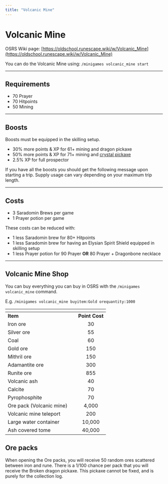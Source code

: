 ```yaml
---
title: "Volcanic Mine"
---
```


# Volcanic Mine

OSRS Wiki page: [https://oldschool.runescape.wiki/w/Volcanic_Mine](https://oldschool.runescape.wiki/w/Volcanic_Mine)

You can do the Volcanic Mine using: `/minigames volcanic_mine start`

---

## Requirements

- 70 Prayer
- 70 Hitpoints
- 50 Mining

---

## Boosts

Boosts must be equipped in the skilling setup.

- 30% more points & XP for 61+ mining and dragon pickaxe
- 50% more points & XP for 71+ mining and [crystal pickaxe](zalcano.md)
- 2.5% XP for full prospector

If you have all the boosts you should get the following message upon starting a trip. Supply usage can vary depending on your maximum trip length.

---

## Costs

- 3 Saradomin Brews per game
- 1 Prayer potion per game

These costs can be reduced with:

- 1 less Saradomin brew for 80+ Hitpoints
- 1 less Saradomin brew for having an Elysian Spirit Shield equipped in skilling setup
- 1 less Prayer potion for 90 Prayer **OR** 80 Prayer + Dragonbone necklace

---

## Volcanic Mine Shop

You can buy everything you can buy in OSRS with the `/minigames volcanic_mine` command.

E.g. `/minigames volcanic_mine buyitem:Gold orequantity:1000`

<table><thead><tr><th width="209.39241663052366"></th><th align="center"></th></tr></thead><tbody><tr><td><strong>Item</strong></td><td align="center"><strong>Point Cost</strong></td></tr><tr><td>Iron ore</td><td align="center">30</td></tr><tr><td>Silver ore</td><td align="center">55</td></tr><tr><td>Coal</td><td align="center">60</td></tr><tr><td>Gold ore</td><td align="center">150</td></tr><tr><td>Mithril ore</td><td align="center">150</td></tr><tr><td>Adamantite ore</td><td align="center">300</td></tr><tr><td>Runite ore</td><td align="center">855</td></tr><tr><td>Volcanic ash</td><td align="center">40</td></tr><tr><td>Calcite</td><td align="center">70</td></tr><tr><td>Pyrophosphite</td><td align="center">70</td></tr><tr><td>Ore pack (Volcanic mine)</td><td align="center">4,000</td></tr><tr><td>Volcanic mine teleport</td><td align="center">200</td></tr><tr><td>Large water container</td><td align="center">10,000</td></tr><tr><td>Ash covered tome</td><td align="center">40,000</td></tr></tbody></table>

## Ore packs

When opening the Ore packs, you will receive 50 random ores scattered between iron and rune. There is a 1/100 chance per pack that you will receive the Broken dragon pickaxe. This pickaxe cannot be fixed, and is purely for the collection log.
